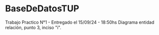 # BaseDeDatosTUP

Trabajo Practico N°1 - Entregado el 15/09/24 - 18:50hs
Diagrama entidad relación, punto 3, inciso "i".
